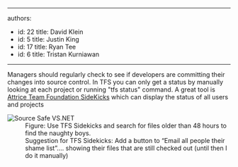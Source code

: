 

---
authors:
  - id: 22
    title: David Klein
  - id: 5
    title: Justin King
  - id: 17
    title: Ryan Tee
  - id: 6
    title: Tristan Kurniawan
---




<span class='intro'> <p>Managers should regularly check to see if developers are committing their changes into source control. In TFS you can only get a status by manually looking at each project or running &quot;tfs status&quot; command. A great tool is <a href="http&#58;//visualstudiogallery.msdn.microsoft.com/c255a1e4-04ba-4f68-8f4e-cd473d6b971f">Attrice Team Foundation SideKicks</a> which can display the status of all users and projects </p> </span>

<dl><dt><img alt="Source Safe VS.NET" align="middle" src="/TFS/RulesToBetterVersionControlwithTFS(AKASourceControl)/PublishingImages/SideKicksStatus.jpg" /></dt>
<dd>Figure&#58; Use TFS Sidekicks and search for files older than 48 hours to find the naughty boys. </dd>
<dd>Suggestion for TFS Sidekicks&#58; Add a button to “Email all people their shame list”…. showing their files that are still checked out (until then I do it manually)</dd></dl>


